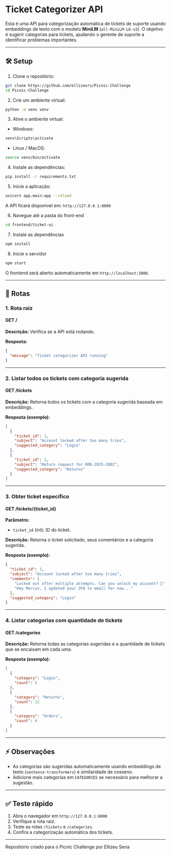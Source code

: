 # Ticket Categorizer API

Esta é uma API para categorização automática de tickets de suporte usando embeddings de texto com o modelo **MiniLM** (`all-MiniLM-L6-v2`). O objetivo é sugerir categorias para tickets, ajudando o gerente de suporte a identificar problemas importantes.

---

## 🛠️ Setup

1. Clone o repositório:

```bash
git clone https://github.com/ellizeurs/Picnic-Challenge
cd Picnic-Challenge
````

2. Crie um ambiente virtual:

`````bash
python -m venv venv
`````

3. Ative o ambiente virtual:

* Windows:

`````bash
venv\Scripts\activate
`````

* Linux / MacOS:

`````bash
source venv/bin/activate
`````

4. Instale as dependências:

`````bash
pip install -r requirements.txt
`````

5. Inicie a aplicação:

`````bash
uvicorn app.main:app --reload
`````

A API ficará disponível em: `http://127.0.0.1:8000`

6. Navegue até a pasta do front-end
`````bash
cd frontend/ticket-ui
`````

7. Instale as dependências

`````bash
npm install
`````

8. Inicie o servidor

`````bash
npm start
`````

O frontend será aberto automaticamente em `http://localhost:3000`.

---

## 📌 Rotas

### 1. Rota raiz

#### GET /

**Descrição:** Verifica se a API está rodando.

**Resposta:**

`````json
{
  "message": "Ticket categorizer API running"
}
`````

---

### 2. Listar todos os tickets com categoria sugerida

#### GET /tickets

**Descrição:** Retorna todos os tickets com a categoria sugerida baseada em embeddings.

**Resposta (exemplo):**

`````json
[
  {
    "ticket_id": 1,
    "subject": "Account locked after too many tries",
    "suggested_category": "Login"
  },
  {
    "ticket_id": 2,
    "subject": "Return request for ORD-2025-2002",
    "suggested_category": "Returns"
  }
]
`````

---

### 3. Obter ticket específico

#### GET /tickets/{ticket_id}

**Parâmetro:**

* `ticket_id` (int): ID do ticket.

**Descrição:** Retorna o ticket solicitado, seus comentários e a categoria sugerida.

**Resposta (exemplo):**

`````json
{
  "ticket_id": 1,
  "subject": "Account locked after too many tries",
  "comments": [
    "Locked out after multiple attempts. Can you unlock my account? 🙏",
    "Hey Marcus, I updated your 2FA to email for now..."
  ],
  "suggested_category": "Login"
}
`````

---

### 4. Listar categorias com quantidade de tickets

#### GET /categories

**Descrição:** Retorna todas as categorias sugeridas e a quantidade de tickets que se encaixam em cada uma.

**Resposta (exemplo):**

`````json
[
  {
    "category": "Login",
    "count": 5
  },
  {
    "category": "Returns",
    "count": 12
  },
  {
    "category": "Orders",
    "count": 8
  }
]
`````

---

## ⚡ Observações

* As categorias são sugeridas automaticamente usando embeddings de texto (`sentence-transformers`) e similaridade de cosseno.
* Adicione mais categorias em `CATEGORIES` se necessário para melhorar a sugestão.

---

## ✅ Teste rápido

1. Abra o navegador em `http://127.0.0.1:8000`
2. Verifique a rota raiz.
3. Teste as rotas `/tickets` e `/categories`.
4. Confira a categorização automática dos tickets.

---

Repositório criado para o Picnic Challenge por Ellizeu Sena